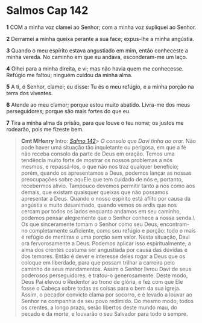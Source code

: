 # Salmos Cap 142

**1** 	COM a minha voz clamei ao Senhor; com a minha voz supliquei ao Senhor.

**2** 	Derramei a minha queixa perante a sua face; expus-lhe a minha angústia.

**3** 	Quando o meu espírito estava angustiado em mim, então conheceste a minha vereda. No caminho em que eu andava, esconderam-me um laço.

**4** 	Olhei para a minha direita, e vi; mas não havia quem me conhecesse. Refúgio me faltou; ninguém cuidou da minha alma.

**5** 	A ti, ó Senhor, clamei; eu disse: Tu és o meu refúgio, e a minha porção na terra dos viventes.

**6** 	Atende ao meu clamor; porque estou muito abatido. Livra-me dos meus perseguidores; porque são mais fortes do que eu.

**7** 	Tira a minha alma da prisão, para que louve o teu nome; os justos me rodearão, pois me fizeste bem.


> **Cmt MHenry** Intro: *[Salmo 142](../19A-Sl/142.md#0)*> *O consolo que Davi tinha ao orar.* Não pode haver uma situação tão inquietante ou perigosa, em que a fé não receba consolo da parte de Deus em oração. Temos uma tendência muito forte de mostrar os nossos problemas a nós mesmos, e repassá-los, o que não nos traz qualquer benefício; porém, quando os apresentamos a Deus, podemos lançar as nossas preocupações sobre aquEle que tem cuidado de nós e, portanto, recebermos alívio. Tampouco devemos permitir tanto a nós como aos demais, que existam quaisquer queixas que não possamos apresentar a Deus. Quando o nosso espírito está aflito por causa da angústia e muito desanimado, quando vemos os ardis que nos cercam por todos os lados enquanto andamos em seu caminho, podemos pensar alegremente que o Senhor conhece a nossa senda.\ Os que sinceramente tomam o Senhor como seu Deus, encontram- no completamente suficiente, como seu refúgio e porção: todo o mais é refúgio de mentiras e uma porção sem valor. Nesta situação, Davi ora fervorosamente a Deus. Podemos aplicar isso espiritualmente; a alma dos crentes costuma ser angustiada por causa das dúvidas e dos temores. Então é dever e interesse deles rogar a Deus que os coloque em liberdade, para que possam trilhar a carreira pelo caminho de seus mandamentos. Assim o Senhor livrou Davi de seus poderosos perseguidores, e tratou-o generosamente. Deste modo, Deus Pai elevou o Redentor ao trono de glória, e fez com que Ele fosse o Cabeça sobre todas as coisas para o bem da sua igreja. Assim, o pecador convicto clama por socorro, e é levado a louvar ao Senhor na companhia de seu povo redimido. Do mesmo modo, todos os crentes, a longo prazo, serão libertos deste mundo mau, do pecado e da morte, e louvarão o seu Salvador para todo o sempre.